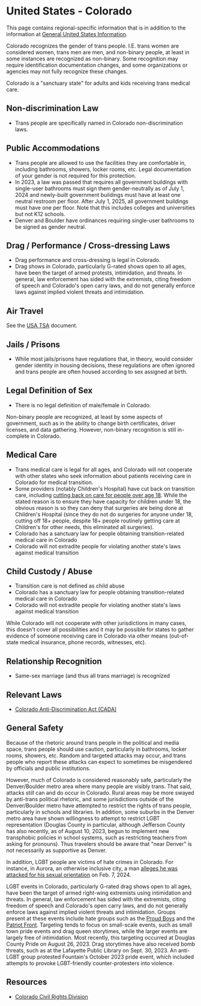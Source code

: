 # United States - Colorado

This page contains regional-specific information that is in addition to
the information at [General United States
Information](notes/usa-general.md).

Colorado recognizes the gender of trans people. I.E. trans women are
considered women, trans men are men, and non-binary people, at least in
some instances are recognized as non-binary.  Some recognition may
require identification documentation changes, and some organizations or
agencies may not fully recognize these changes.

Colorado is a "sanctuary state" for adults and kids receiving trans medical
care.

## Non-discrimination Law

 * Trans people are specifically named in Colorado non-discrimination laws.

## Public Accommodations

 * Trans people are allowed to use the facilities they are comfortable
   in, including bathrooms, showers, locker rooms, etc.  Legal
   documentation of your gender is not required for this protection.
 * In 2023, a law was passed that requires all government buildings with
   single-user bathrooms must sign them gender-neutrally as of July 1,
   2024 and newly-built government buildings must have at least one neutral
   restroom per floor. After July 1, 2025, all government buildings must
   have one per floor. Note that this includes colleges and universities
   but not K12 schools.
 * Denver and Boulder have ordinances requiring single-user bathrooms to
   be signed as gender neutral.

## Drag / Performance / Cross-dressing Laws

 * Drag performance and cross-dressing is legal in Colorado.
 * Drag shows in Colorado, particularly G-rated shows open to all ages,
   have been the target of armed protests, intimidation, and threats. In
   general, law enforcement has sided with the extremists, citing freedom
   of speech and Colorado's open carry laws, and do not generally
   enforce laws against implied violent threats and intimidation.

## Air Travel

See the [USA TSA](notes/tsa.md) document.

## Jails / Prisons

 * While most jails/prisons have regulations that, in theory, would
   consider gender identity in housing decisions, these regulations are
   often ignored and trans people are often housed according to sex
   assigned at birth.

## Legal Definition of Sex

 * There is no legal definition of male/female in Colorado.

Non-binary people are recognized, at least by some aspects of
government, such as in the ability to change birth certificates,
driver licenses, and data gathering. However, non-binary recognition is
still in-complete in Colorado.

## Medical Care

 * Trans medical care is legal for all ages, and Colorado will not
   cooperate with other states who seek information about patients
   receiving care in Colorado for medical transition.
 * Some providers (notably Children's Hospital) have cut back on
   transition care, including [cutting back on care for people over
   age 18](https://www.denverpost.com/2023/07/18/childrens-hospital-colorado-transgender-surgery/?share=se0slhdorisewirvhdgy).
   While the stated reason is to ensure they have capacity for children
   under 18, the obvious reason is so they can deny that surgeries are
   being done at Children's Hospital (since they do not do surgeries for
   anyone under 18, cutting off 18+ people, despite 18+ people routinely
   getting care at Children's for other needs, this eliminated all
   surgeries).
 * Colorado has a sanctuary law for people obtaining transition-related
   medical care in Colorado
 * Colorado will not extradite people for violating another state's laws
   against medical transition

## Child Custody / Abuse

 * Transition care is not defined as child abuse
 * Colorado has a sanctuary law for people obtaining transition-related
   medical care in Colorado
 * Colorado will not extradite people for violating another state's laws
   against medical transition

While Colorado will not cooperate with other jurisdictions in many
cases, this doesn't cover all possibilities and it may be possible for
states to gather evidence of someone receiving care in Colorado via
other means (out-of-state medical insurance, phone records, witnesses,
etc).
 
## Relationship Recognition

 * Same-sex marriage (and thus all trans marriage) is recognized

## Relevant Laws

 * [Colorado Anti-Discrimination Act (CADA)](https://ccrd.colorado.gov/ccrd-home/regulatory-information)

## General Safety

Because of the rhetoric around trans people in the political and media
space, trans people should use caution, particularly in bathrooms,
locker rooms, showers, etc.  Random and targeted attacks may occur, and
trans people who report these attacks can expect to sometimes be misgendered
by officials and public institutions.

However, much of Colorado is considered reasonably safe, particularly
the Denver/Boulder metro area where many people are visibly trans. That
said, attacks still can and do occur in Colorado.  Rural areas
may be more swayed by anti-trans political rhetoric, and some jurisdictions
outside of the Denver/Boulder metro have attempted to restrict the rights
of trans people, particularly in schools and libraries.  In addition,
some suburbs in the Denver metro area have shown willingness to attempt
to restrict LGBT representation (Douglas County in particular, although
Jefferson County has also recently, as of August 10, 2023, begun to
implement new transphobic policies in school systems, such as
restricting teachers from asking for pronouns). Thus travelers should be
aware that "near Denver" is not necessarily as supportive as Denver.

In addition, LGBT people are victims of hate crimes in Colorado. For
instance, in Aurora, an otherwise inclusive city, a man [alleges he was
attacked for his sexual
orientation](https://kdvr.com/news/local/aurora-police-seek-2-men-for-alleged-hate-crime-attack/)
on Feb. 7, 2024.
 
LGBT events in Colorado, particularly G-rated drag shows open to all ages,
have been the target of armed right-wing extremists using intimidation and
threats. In general, law enforcement has sided with the extremists, citing
freedom of speech and Colorado's open carry laws, and do not generally
enforce laws against implied violent threats and intimidation. Groups
present at these events include hate groups such as the [Proud
Boys](https://www.splcenter.org/fighting-hate/extremist-files/group/proud-boys)
and the [Patriot
Front](https://www.splcenter.org/fighting-hate/extremist-files/group/patriot-front?gclid=Cj0KCQjw6KunBhDxARIsAKFUGs_F9z9CLMCHyB2fHvrR4JErXRFpIfYQ3PPt-5pRdyBFShbYq7SItdgaApsCEALw_wcB).
Targeting tends to focus on small-scale events, such as small town pride
events and drag queen storytimes, while the larger events are largely
free of intimidation. Most recently, this targeting occurred at Douglas
County Pride on August 26, 2023. Drag storytimes have also received bomb
threats, such as at the Lafayette Public Library on Sept. 30, 2023.
An anti-LGBT group protested Fountain's October 2023 pride event, which
included attempts to provoke LGBT-friendly counter-protesters into
violence.

## Resources

 * [Colorado Civil Rights Division](https://ccrd.colorado.gov)
